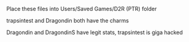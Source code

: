 Place these files into Users/Saved Games/D2R (PTR) folder

trapsintest and Dragondin both have the charms

Dragondin and DragondinS have legit stats, trapsintest is giga hacked
